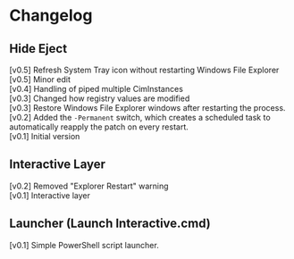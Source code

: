 # Changelog

## Hide Eject

[v0.5] Refresh System Tray icon without restarting Windows File Explorer  
[v0.5] Minor edit  
[v0.4] Handling of piped multiple CimInstances  
[v0.3] Changed how registry values are modified  
[v0.3] Restore Windows File Explorer windows after restarting the process.  
[v0.2] Added the `-Permanent` switch, which creates a scheduled task to automatically reapply the patch on every restart.  
[v0.1] Initial version

## Interactive Layer

[v0.2] Removed "Explorer Restart" warning  
[v0.1] Interactive layer

## Launcher (Launch Interactive.cmd)

[v0.1] Simple PowerShell script launcher.
